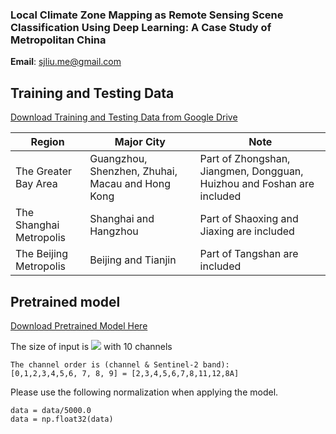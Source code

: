 ### Local Climate Zone Mapping as Remote Sensing Scene Classification Using Deep Learning: A Case Study of Metropolitan China

**Email**: sjliu.me@gmail.com


## Training and Testing Data
[Download Training and Testing Data from Google Drive](https://drive.google.com/open?id=1u3V46I1ssIJrRV8NnubrWtS_T-M1nmDA)

| Region  | Major City  | Note  |  
|---|---|---|
|  The Greater Bay Area |  Guangzhou, Shenzhen, Zhuhai, Macau and Hong Kong | Part of Zhongshan, Jiangmen, Dongguan, Huizhou and Foshan are included  |   
| The Shanghai Metropolis  | Shanghai and Hangzhou  |  Part of Shaoxing and Jiaxing are included |  
| The Beijing Metropolis  |  Beijing and Tianjin |  Part of Tangshan are included |  


## Pretrained model
[Download Pretrained Model Here](https://sjliu.me/lcz)

The size of input is <img src="https://render.githubusercontent.com/render/math?math=64\times 64"> with 10 channels

```
The channel order is (channel & Sentinel-2 band):
[0,1,2,3,4,5,6, 7, 8, 9] = [2,3,4,5,6,7,8,11,12,8A]
```



Please use the following normalization when applying the model.
```
data = data/5000.0
data = np.float32(data)
```




